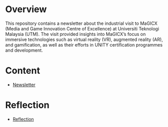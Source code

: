 # Overview
This repository contains a newsletter about the industrial visit to MaGICX (Media and Game Innovation Centre of Excellence) at Universiti Teknologi Malaysia (UTM). The visit provided insights into MaGICX’s focus on immersive technologies such as virtual reality (VR), augmented reality (AR), and gamification, as well as their efforts in UNITY certification programmes and development. 
# Content
- [Newsletter](./ASSIGNMENT4_GROUP4_SEC07.pdf)
# Reflection
- [Reflection](./reflection.md)
